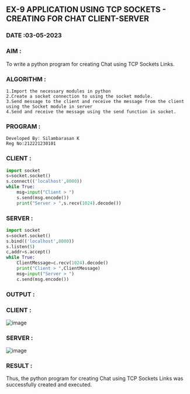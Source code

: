 ## EX-9 APPLICATION USING TCP SOCKETS - CREATING FOR CHAT CLIENT-SERVER
### DATE :03-05-2023

### AIM :
To write a python program for creating Chat using TCP Sockets Links.

### ALGORITHM :
```
1.Import the necessary modules in python
2.Create a socket connection to using the socket module.
3.Send message to the client and receive the message from the client using the Socket module in server
4.Send and receive the message using the send function in socket.
```
### PROGRAM :
```
Developed By: Silambarasan K
Reg No:212221230101
```
### CLIENT :
```py
import socket
s=socket.socket()
s.connect(('localhost',8000))
while True:
    msg=input("Client > ")
    s.send(msg.encode())
    print("Server > ",s.recv(1024).decode())
```
### SERVER :
```py
import socket
s=socket.socket()
s.bind(('localhost',8000))
s.listen(5)
c,addr=s.accept()
while True:
    ClientMessage=c.recv(1024).decode()
    print("Client > ",ClientMessage)
    msg=input("Server > ")
    c.send(msg.encode())
```
### OUTPUT :
### CLIENT :
![image](https://user-images.githubusercontent.com/113497680/241549016-9b48ecc2-5897-4396-930a-126b68820c27.png)

### SERVER :
![image](https://user-images.githubusercontent.com/113497680/241549075-365ad1d9-9eea-495d-8679-1fd301dbf3c5.png)

### RESULT :
Thus, the python program for creating Chat using TCP Sockets Links was successfully created and executed.
